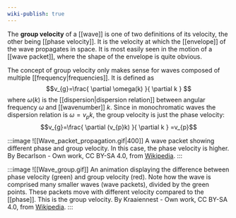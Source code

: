 ```yaml
---
wiki-publish: true
---
```

The **group velocity** of a [[wave]] is one of two definitions of its velocity, the other being [[phase velocity]]. It is the velocity at which the [[envelope]] of the wave propagates in space. It is most easily seen in the motion of a [[wave packet]], where the shape of the envelope is quite obvious.

The concept of group velocity only makes sense for waves composed of multiple [[frequency|frequencies]]. It is defined as
$$v_{g}=\frac{ \partial \omega(k) }{ \partial k } $$
where $\omega(k)$ is the [[dispersion|dispersion relation]] between angular frequency $\omega$ and [[wavenumber]] $k$. Since in monochromatic waves the dispersion relation is $\omega=v_{p}k$, the group velocity is just the phase velocity:
$$v_{g}=\frac{ \partial (v_{p}k) }{ \partial k } =v_{p}$$

:::image
![[Wave_packet_propagation.gif|400]]
A wave packet showing different phase and group velocity. In this case, the phase velocity is higher.
By Becarlson - Own work, CC BY-SA 4.0, from [Wikipedia](https://commons.wikimedia.org/w/index.php?curid=67433782).
:::

:::image
![[Wave_group.gif]]
An animation displaying the difference between phase velocity (green) and group velocity (red). Note how the wave is comprised many smaller waves (wave packets), divided by the green points. These packets move with different velocity compared to the [[phase]]. This is the group velocity.
By Kraaiennest - Own work, CC BY-SA 4.0, from [Wikipedia](https://commons.wikimedia.org/w/index.php?curid=3651297).
:::
